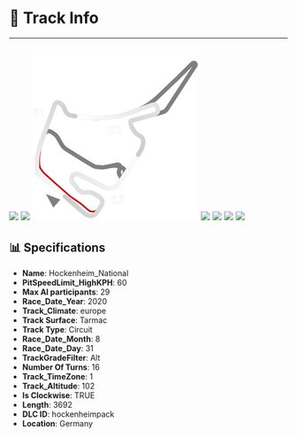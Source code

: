 # 🏁 Track Info

---
![](image_1.jpg)
![](image_2.jpg)
![](image_3.jpg)
![](image_4.jpg)
![](image_5.jpg)
![](image_6.jpg)
![](image_7.jpg)
---

## 📊 Specifications

- **Name**: Hockenheim_National
- **PitSpeedLimit_HighKPH**: 60
- **Max AI participants**: 29
- **Race_Date_Year**: 2020
- **Track_Climate**: europe
- **Track Surface**: Tarmac
- **Track Type**: Circuit
- **Race_Date_Month**: 8
- **Race_Date_Day**: 31
- **TrackGradeFilter**: Alt
- **Number Of Turns**: 16
- **Track_TimeZone**: 1
- **Track_Altitude**: 102
- **Is Clockwise**: TRUE
- **Length**: 3692
- **DLC ID**: hockenheimpack
- **Location**: Germany
